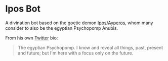 # Ipos Bot

A divination bot based on the goetic demon [Ipos/Ayperos](https://blackwitchcoven.com/demonology/demons-to-worship/ipos/), whom many consider to also be the egyptian Psychopomp Anubis.

From his own [Twitter](https://twitter.com/IposBot) bio:
>The egyptian Psychopomp. 
>I know and reveal all things, past, present and future; but I'm here with a focus only on the future.
